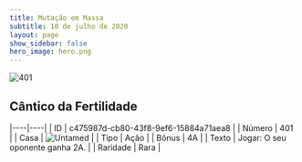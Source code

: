```yaml
---
title: Mutação em Massa
subtitle: 10 de julho de 2020
layout: page
show_sidebar: false
hero_image: hero.png
---
```


![401](https://cdn.keyforgegame.com/media/card_front/pt/479_401_43VFXWMHFR7M_pt.png)

## Cântico da Fertilidade

|----|----|
| ID | c475987d-cb80-43f8-9ef6-15884a71aea8 |
| Número | 401 |
| Casa | ![Untamed](https://archonarcana.com/images/thumb/b/bd/Untamed.png/22px-Untamed.png "Indomados") |
| Tipo | Ação |
| Bônus | 4A |
| Texto | Jogar: O seu oponente ganha 2A. |
| Raridade | Rara |
